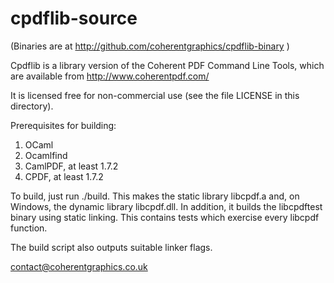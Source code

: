 cpdflib-source
==============

(Binaries are at http://github.com/coherentgraphics/cpdflib-binary )

Cpdflib is a library version of the Coherent PDF Command Line Tools, which are
available from http://www.coherentpdf.com/

It is licensed free for non-commercial use (see the file LICENSE in this
directory).

Prerequisites for building:

1. OCaml
2. Ocamlfind
3. CamlPDF, at least 1.7.2
4. CPDF, at least 1.7.2

To build, just run ./build. This makes the static library libcpdf.a and, on
Windows, the dynamic library libcpdf.dll. In addition, it builds the
libcpdftest binary using static linking. This contains tests which exercise
every libcpdf function.

The build script also outputs suitable linker flags.

contact@coherentgraphics.co.uk

